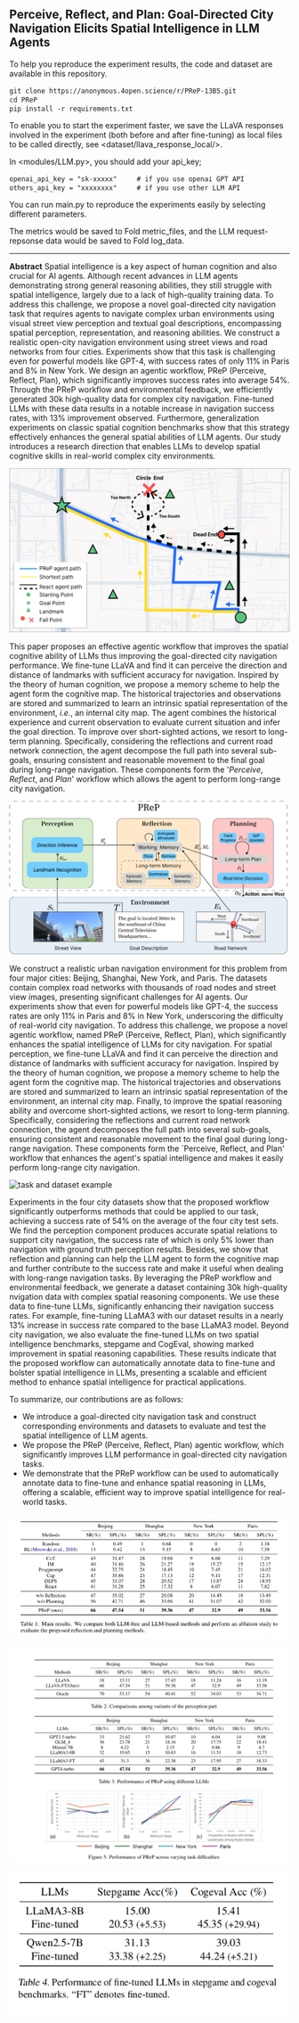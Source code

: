 ## Perceive, Reflect, and Plan: Goal-Directed City Navigation Elicits Spatial Intelligence in LLM Agents

To help you reproduce the experiment results,  the code and dataset are available in this repository. 

```
git clone https://anonymous.4open.science/r/PReP-13B5.git
cd PReP
pip install -r requirements.txt
```

To enable you to start the experiment faster, we save the LLaVA responses involved in the experiment (both before and after fine-tuning) as local files to be called directly, see <dataset/llava_response_local/>.

In <modules/LLM.py>, you should add your api_key;
```
openai_api_key = "sk-xxxxx"     # if you use openai GPT API
others_api_key = "xxxxxxxx"     # if you use other LLM API
```

You can run main.py to reproduce the experiments easily by selecting different parameters.

The metrics would be saved to Fold metric_files, and the LLM request-repsonse data would be saved to Fold log_data. 

---




**Abstract**  Spatial intelligence is a key aspect of human cognition and also crucial for AI agents. Although recent advances in LLM agents demonstrating strong general reasoning abilities, they still struggle with spatial intelligence, largely due to a lack of high-quality training data. To address this challenge, we propose a novel goal-directed city navigation task that requires agents to navigate complex urban environments using visual street view perception and textual goal descriptions, encompassing spatial perception, representation, and reasoning abilities. We construct a realistic open-city navigation environment using street views and road networks from four cities. Experiments show that this task is challenging even for powerful models like GPT-4, with success rates of only 11\% in Paris and 8\% in New York. We design an agentic workflow, PReP (Perceive, Reflect, Plan), which significantly improves success rates into average 54\%. Through the PReP workflow and environmental feedback, we efficiently generated 30k high-quality data for complex city navigation. Fine-tuned LLMs with these data results in a notable increase in navigation success rates, with 13\% improvement observed. Furthermore, generalization experiments on classic spatial cognition benchmarks show that this strategy effectively enhances the general spatial abilities of LLM agents. Our study introduces a research direction that enables LLMs to develop spatial cognitive skills in real-world complex city environments. 

![problem illustration](images/problem0.png)

This paper proposes an effective agentic workflow that improves the spatial cognitive ability of LLMs thus improving the goal-directed city navigation performance. We fine-tune LLaVA and find it can perceive the direction and distance of landmarks with sufficient accuracy for navigation.  Inspired by the theory of human cognition, we propose a memory scheme to help the agent form the cognitive map. The historical trajectories and observations are stored and summarized to learn an intrinsic spatial representation of the environment, *i.e.*, an internal city map. The agent combines the historical experience and current observation to evaluate current situation and infer the goal direction. To improve over short-sighted actions, we resort to long-term planning. Specifically, considering the reflections and current road network connection, the agent decompose the full path into several sub-goals, ensuring consistent and reasonable movement to the final goal during long-range navigation. These components form the '*Perceive*, *Reflect*, and *Plan*' workflow which allows the agent to perform long-range city navigation.

![Overview of the PReP Workflow](images/workflow0.png)

We construct a realistic urban navigation environment for this problem from four major cities: Beijing, Shanghai, New York, and Paris. The datasets contain complex road networks with thousands of road nodes and street view images, presenting significant challenges for AI agents. Our experiments show that even for powerful models like GPT-4, the success rates are only 11\% in Paris and 8\% in New York, underscoring the difficulty of real-world city navigation. To address this challenge, we propose a novel agentic workflow, named PReP (Perceive, Reflect, Plan),  which significantly enhances the spatial intelligence of LLMs for city navigation. For spatial perception, we fine-tune LLaVA and find it can perceive the direction and distance of landmarks with sufficient accuracy for navigation. Inspired by the theory of human cognition, we propose a memory scheme to help the agent form the cognitive map. The historical trajectories and observations are stored and summarized to learn an intrinsic spatial representation of the environment, an internal city map. Finally, to improve the spatial reasoning ability and overcome short-sighted actions, we resort to long-term planning. Specifically, considering the reflections and current road network connection, the agent decomposes the full path into several sub-goals, ensuring consistent and reasonable movement to the final goal during long-range navigation. These components form the `Perceive, Reflect, and Plan' workflow that enhances the agent's spatial intelligence and makes it easily perform long-range city navigation.

![task and dataset example](images/task_dataset1.png)

Experiments in the four city datasets show that the proposed workflow significantly outperforms methods that could be applied to our task, achieving a success rate of 54\% on the average of the four city test sets. We find the perception component produces accurate spatial relations to support city navigation, the success rate of which is only 5\% lower than navigation with ground truth perception results. Besides, we show that reflection and planning can help the LLM agent to form the cognitive map and further contribute to the success rate and make it useful when dealing with long-range navigation tasks. By leveraging the PReP workflow and environmental feedback, we generate a dataset containing 30k high-quality nvigation data with complex spatial reasoning components. We use these data to fine-tune LLMs, significantly enhancing their navigation success rates. For example, fine-tuning LLaMA3 with our dataset results in a nearly 13\% increase in success rate compared to the base LLaMA3 model. Beyond city navigation, we also evaluate the fine-tuned LLMs on two spatial intelligence benchmarks, stepgame and CogEval, showing marked improvement in spatial reasoning capabilities. These results indicate that the proposed workflow can automatically annotate data to fine-tune and bolster spatial intelligence in LLMs, presenting a scalable and efficient method to enhance spatial intelligence for practical applications.

To summarize, our contributions are as follows:
- We introduce a goal-directed city navigation task and construct corresponding environments and datasets to evaluate and test the spatial intelligence of LLM agents.
- We propose the PReP (Perceive, Reflect, Plan) agentic workflow, which significantly improves LLM performance in goal-directed city navigation tasks.
- We demonstrate that the PReP workflow can be used to automatically annotate data to fine-tune and enhance spatial reasoning in LLMs, offering a scalable, efficient way to improve spatial intelligence for real-world tasks.

![main results](images/main_results_table.png)

![further results](images/further_results.png)

![benchmark results](images/benchmark.png)
